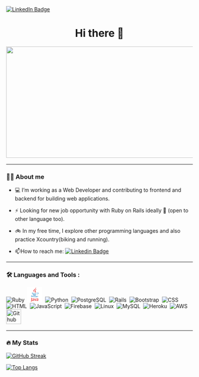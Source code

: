 <div id="header">
  <a href="https://www.linkedin.com/in/miji-dev">
    <img src="https://img.shields.io/badge/LinkedIn-blue?style=for-the-badge&logo=linkedin&logoColor=white" alt="LinkedIn Badge"/>
  </a>
  </div>
  <div align = "center">
  
# Hi there 👋

</div>



<div align="center">

<img src="https://media.giphy.com/media/v1.Y2lkPTc5MGI3NjExODljN2E5YzRiNDBkNTEyOGJiMGY4NWM1ZjRmMDU2Y2ZjYTQyZGVhNSZlcD12MV9pbnRlcm5hbF9naWZzX2dpZklkJmN0PWc/1afuwyOsr5E8X9CuRV/giphy.gif" width="600" height="300"/>
</div>

---

  
### :man_technologist: About me

- :computer: I’m working as a Web Developer and contributing to frontend and backend for building web applications.

- :zap: Looking for new job opportunity with Ruby on Rails ideally :gem: (open to other language too).

- :bike: In my free time, I explore other programming languages and also practice Xcountry(biking and running).

- :mailbox:How to reach me: [![Linkedin Badge](https://img.shields.io/badge/-Mickael-blue?style=flat&logo=Linkedin&logoColor=white)]([your-linkedin-url](https://www.linkedin.com/in/miji-dev))


---

### :hammer_and_wrench: Languages and Tools :
<div>
  <img src="https://cdn.jsdelivr.net/gh/devicons/devicon/icons/ruby/ruby-original-wordmark.svg" title="Ruby" alt="Ruby" width="40" height="40"/>&nbsp;
    <img src="https://github.com/devicons/devicon/blob/master/icons/java/java-original-wordmark.svg" title="Java" alt="Java" width="40" height="40"/>&nbsp;
  <img src="https://cdn.jsdelivr.net/gh/devicons/devicon/icons/python/python-original-wordmark.svg" title="Python" alt="Python" width="40" height="40"/>&nbsp;
  <img src="https://cdn.jsdelivr.net/gh/devicons/devicon/icons/postgresql/postgresql-original-wordmark.svg" title="PostgreSQL" alt="PostgreSQL" width="40" height="40"/>&nbsp;
  <img src="https://cdn.jsdelivr.net/gh/devicons/devicon/icons/rails/rails-original-wordmark.svg" title="Ruby on Rails" alt="Rails" width="40" height="40"/>&nbsp;
  <img src="https://cdn.jsdelivr.net/gh/devicons/devicon/icons/bootstrap/bootstrap-original-wordmark.svg" title="Bootstrap" alt="Bootstrap " width="40" height="40"/>&nbsp;
  <img src="https://cdn.jsdelivr.net/gh/devicons/devicon/icons/css3/css3-original-wordmark.svg"  title="CSS3" alt="CSS" width="40" height="40"/>&nbsp;
  <img src="https://cdn.jsdelivr.net/gh/devicons/devicon/icons/html5/html5-original-wordmark.svg" title="HTML5" alt="HTML" width="40" height="40"/>&nbsp;
  <img src="https://cdn.jsdelivr.net/gh/devicons/devicon/icons/javascript/javascript-plain.svg" title="JavaScript" alt="JavaScript" width="40" height="40"/>&nbsp;
  <img src="https://cdn.jsdelivr.net/gh/devicons/devicon/icons/firebase/firebase-plain-wordmark.svg" title="Firebase" alt="Firebase" width="40" height="40"/>&nbsp;
  <img src="https://cdn.jsdelivr.net/gh/devicons/devicon/icons/linux/linux-original.svg" title="Linux"  alt="Linux" width="40" height="40"/>&nbsp;
  <img src="https://cdn.jsdelivr.net/gh/devicons/devicon/icons/mysql/mysql-original-wordmark.svg" title="MySQL"  alt="MySQL" width="40" height="40"/>&nbsp;
  <img src="https://cdn.jsdelivr.net/gh/devicons/devicon/icons/heroku/heroku-original-wordmark.svg" title="Heroku" alt="Heroku" width="40" height="40"/>&nbsp;
  <img src="https://cdn.jsdelivr.net/gh/devicons/devicon/icons/amazonwebservices/amazonwebservices-original-wordmark.svg" title="AWS" alt="AWS" width="40" height="40"/>&nbsp;
  <img src="https://cdn.jsdelivr.net/gh/devicons/devicon/icons/github/github-original-wordmark.svg" title="Github" **alt="Github" width="40" height="40"/>
</div>

---

### :fire: My Stats 

  
[![GitHub Streak](https://streak-stats.demolab.com?user=jist-a-mix&theme=chartreuse-dark&hide_border=true&border_radius=40)](https://git.io/streak-stats)
  


[![Top Langs](https://github-readme-stats.vercel.app/api/top-langs/?username=jist-a-mix&layout=compact&border_radius=40&show_icons=true&theme=radical)
](https://github.com/anuraghazra/github-readme-stats)

